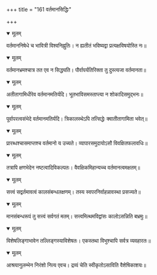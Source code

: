 +++
title = "161 वर्तमानसिद्धिः"

+++


<details open><summary>मूलम्</summary>

वर्तमाननिषेधे च भावित्री विश्वनिह्नुतिः। न ह्यतीतं भविष्यद्वा प्रत्यक्षविषयोस्ति नः॥
</details>



<details open><summary>मूलम्</summary>

वर्तमानभ्रमश्चात्र तत एव न सिद्ध्यति। पौर्वापर्यतिरिक्ता तु दुस्त्यजा वर्तमानता॥
</details>



<details open><summary>मूलम्</summary>

अतीतागामिधीरेव वर्तमानमतिर्यदि। भूतभाविसमस्ताप्त्या न शोकादिसमुद्भनः॥
</details>



<details open><summary>मूलम्</summary>

पूर्वापरत्वसंभेदे वर्तमानमतिर्यदि। त्रिकालस्थेऽपि तत्सिद्धेः क्वातीतागामिता भवेत्॥
</details>



<details open><summary>मूलम्</summary>

प्रारब्धश्चासमाप्तश्च वर्तमानो य उच्यते। व्यापारसमुदायोऽसौ विवक्षितफलावधिः॥
</details>



<details open><summary>मूलम्</summary>

तत्रापि क्षणभेदेन नष्टत्वादिविकल्पतः। वैवक्षिकमिहान्यच्च वर्तमानत्वमक्षतम्॥
</details>



<details open><summary>मूलम्</summary>

सत्त्वं सद्वर्तमावत्वं कालसंबन्धलक्षणम्। तस्य स्वपरनिर्वाहन्नावस्था प्रसज्यते॥
</details>



<details open><summary>मूलम्</summary>

मानसंबन्धरूपं तु सत्त्वं सर्वगतं मतम्। सत्त्वमित्थमविद्वांसः कालोऽसन्निति बभ्रमुः॥
</details>



<details open><summary>मूलम्</summary>

विशेषलिङ्गाभावेन तल्लिङ्गस्याविशेषतः। एकस्तथा विभुश्चापि सर्वत्र व्यवहारतः॥
</details>



<details open><summary>मूलम्</summary>

आश्रयानुलम्भेन निरंशो नित्य एवच। द्रव्यं चेति स्वीकृतोऽसाविति वैशेषिकाशयः॥
</details>

